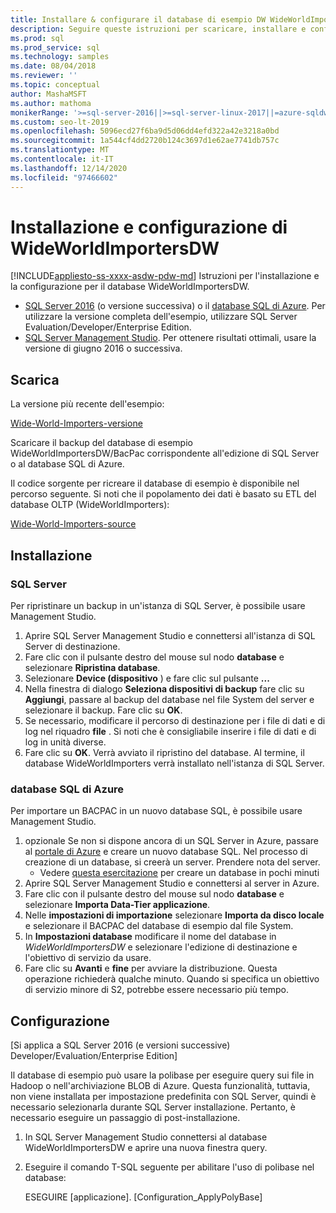 ```yaml
---
title: Installare & configurare il database di esempio DW WideWorldImporters
description: Seguire queste istruzioni per scaricare, installare e configurare il database di esempio WideWorldImportersDW con SQL Server Management Studio.
ms.prod: sql
ms.prod_service: sql
ms.technology: samples
ms.date: 08/04/2018
ms.reviewer: ''
ms.topic: conceptual
author: MashaMSFT
ms.author: mathoma
monikerRange: '>=sql-server-2016||>=sql-server-linux-2017||=azure-sqldw-latest||>=aps-pdw-2016||=azuresqldb-mi-current'
ms.custom: seo-lt-2019
ms.openlocfilehash: 5096ecd27f6ba9d5d06dd4efd322a42e3218a0bd
ms.sourcegitcommit: 1a544cf4dd2720b124c3697d1e62ae7741db757c
ms.translationtype: MT
ms.contentlocale: it-IT
ms.lasthandoff: 12/14/2020
ms.locfileid: "97466602"
---
```

# <a name="wideworldimportersdw-installation-and-configuration"></a>Installazione e configurazione di WideWorldImportersDW
[!INCLUDE[appliesto-ss-xxxx-asdw-pdw-md](../includes/appliesto-ss-xxxx-asdw-pdw-md.md)]
Istruzioni per l'installazione e la configurazione per il database WideWorldImportersDW.

- [SQL Server 2016](https://www.microsoft.com/evalcenter/evaluate-sql-server-2016) (o versione successiva) o il [database SQL di Azure](https://azure.microsoft.com/services/sql-database/). Per utilizzare la versione completa dell'esempio, utilizzare SQL Server Evaluation/Developer/Enterprise Edition.
- [SQL Server Management Studio](../ssms/download-sql-server-management-studio-ssms.md). Per ottenere risultati ottimali, usare la versione di giugno 2016 o successiva.

## <a name="download"></a>Scarica

La versione più recente dell'esempio:

[Wide-World-Importers-versione](https://go.microsoft.com/fwlink/?LinkID=800630)

Scaricare il backup del database di esempio WideWorldImportersDW/BacPac corrispondente all'edizione di SQL Server o al database SQL di Azure.

Il codice sorgente per ricreare il database di esempio è disponibile nel percorso seguente. Si noti che il popolamento dei dati è basato su ETL del database OLTP (WideWorldImporters):

[Wide-World-Importers-source](https://github.com/Microsoft/sql-server-samples/tree/master/samples/databases/wide-world-importers/sample-scripts)

## <a name="install"></a>Installazione


### <a name="sql-server"></a>SQL Server

Per ripristinare un backup in un'istanza di SQL Server, è possibile usare Management Studio.

1. Aprire SQL Server Management Studio e connettersi all'istanza di SQL Server di destinazione.
2. Fare clic con il pulsante destro del mouse sul nodo **database** e selezionare **Ripristina database**.
3. Selezionare **Device (dispositivo** ) e fare clic sul pulsante **...**
4. Nella finestra di dialogo **Seleziona dispositivi di backup** fare clic su **Aggiungi**, passare al backup del database nel file System del server e selezionare il backup. Fare clic su **OK**.
5. Se necessario, modificare il percorso di destinazione per i file di dati e di log nel riquadro **file** . Si noti che è consigliabile inserire i file di dati e di log in unità diverse.
6. Fare clic su **OK**. Verrà avviato il ripristino del database. Al termine, il database WideWorldImporters verrà installato nell'istanza di SQL Server.

### <a name="azure-sql-database"></a>database SQL di Azure

Per importare un BACPAC in un nuovo database SQL, è possibile usare Management Studio.

1. opzionale Se non si dispone ancora di un SQL Server in Azure, passare al [portale di Azure](https://portal.azure.com/) e creare un nuovo database SQL. Nel processo di creazione di un database, si creerà un server. Prendere nota del server.
   - Vedere [questa esercitazione](/azure/azure-sql/database/single-database-create-quickstart) per creare un database in pochi minuti
2. Aprire SQL Server Management Studio e connettersi al server in Azure.
3. Fare clic con il pulsante destro del mouse sul nodo **database** e selezionare **Importa Data-Tier applicazione**.
4. Nelle **impostazioni di importazione** selezionare **Importa da disco locale** e selezionare il BACPAC del database di esempio dal file System.
5. In **Impostazioni database** modificare il nome del database in *WideWorldImportersDW* e selezionare l'edizione di destinazione e l'obiettivo di servizio da usare.
6. Fare clic su **Avanti** e **fine** per avviare la distribuzione. Questa operazione richiederà qualche minuto. Quando si specifica un obiettivo di servizio minore di S2, potrebbe essere necessario più tempo.

## <a name="configuration"></a>Configurazione

[Si applica a SQL Server 2016 (e versioni successive) Developer/Evaluation/Enterprise Edition]

Il database di esempio può usare la polibase per eseguire query sui file in Hadoop o nell'archiviazione BLOB di Azure. Questa funzionalità, tuttavia, non viene installata per impostazione predefinita con SQL Server, quindi è necessario selezionarla durante SQL Server installazione. Pertanto, è necessario eseguire un passaggio di post-installazione.

1. In SQL Server Management Studio connettersi al database WideWorldImportersDW e aprire una nuova finestra query.
2. Eseguire il comando T-SQL seguente per abilitare l'uso di polibase nel database:

   ESEGUIRE [applicazione]. [Configuration_ApplyPolyBase]